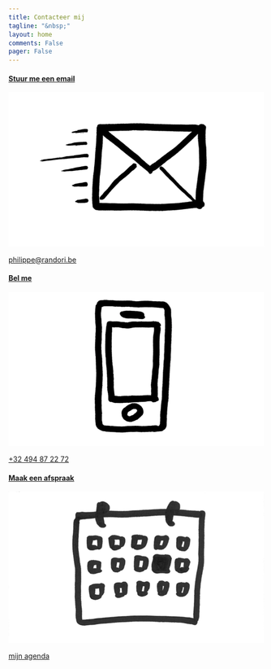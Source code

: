 ```yaml
---
title: Contacteer mij
tagline: "&nbsp;"
layout: home
comments: False
pager: False
---
```


<div class="contact col-md-10 col-md-offset-1">
<div class="col-md-4">
  <a href="mailto:philippe@randori.be">
    <h4>Stuur me een email</h4>
    <div class="crop-quote"><img src="/images/email.png" alt="Wat"></div>
    <p>philippe@randori.be</p>
  </a>
</div>

<div class="col-md-4">
  <a href="call:+32494872272">
    <h4>Bel me</h4>
    <div class="crop-quote"><img src="/images/phone.png" alt="Wat"></div>
    <p> +32 494 87 22 72</p>
  </a>
</div>

<div class="col-md-4">
  <a href="/wandel_met_mij.html">
    <h4>Maak een afspraak</h4>
    <div class="crop-quote"><img src="/images/calendar.png" alt="Wat"></div>
    <p>mijn agenda</p>
  </a>
</div>

<!--div class="col-md-3">
  <a href="https://www.linkedin.com/in/philippefaes/" target="_blank">
    <h4>Link met mij</h4>
    <div class="crop-quote"><img src="/images/linkedin.png" alt="Wat"></div>
    <p>LinkedIn</p>
  </a>
</div-->

</div>